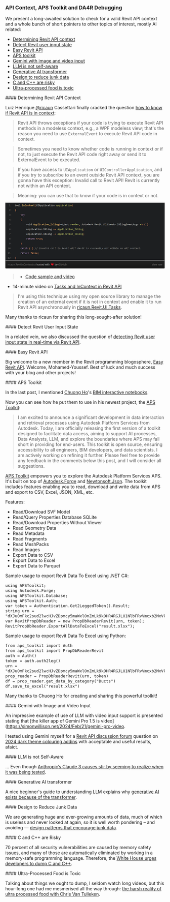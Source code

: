 <head>
<meta http-equiv="Content-Type" content="text/html; charset=utf-8">
<link rel="stylesheet" type="text/css" href="bc.css">
<!-- https://highlightjs.org/#usage
<link rel="stylesheet" href="https://cdnjs.cloudflare.com/ajax/libs/highlight.js/11.9.0/styles/default.min.css">
<script src="https://cdnjs.cloudflare.com/ajax/libs/highlight.js/11.9.0/highlight.min.js"></script>
<script>hljs.highlightAll();</script>
-->

<!-- https://prismjs.com -->
<link href="https://cdn.jsdelivr.net/npm/prismjs@1.29.0/themes/prism.min.css" rel="stylesheet" />
<script src="https://cdn.jsdelivr.net/npm/prismjs@1.29.0/components/prism-core.min.js"></script>
<script src="https://cdn.jsdelivr.net/npm/prismjs@1.29.0/plugins/autoloader/prism-autoloader.min.js"></script>
<style> code[class*=language-], pre[class*=language-] { font-size : 90%; } </style>
</head>

<!---

- How to know if Revit API is in Context
  https://forums.autodesk.com/t5/revit-api-forum/how-to-know-if-revit-api-is-in-context/td-p/12574320
  finally cracked!

- Detecting Revit User Input State in Real-Time via Revit API
  https://forums.autodesk.com/t5/revit-api-forum/detecting-revit-user-input-state-in-real-time-via-revit-api/td-p/12610444

- Easy Revit API
  https://easyrevitapi.com/

- https://www.linkedin.com/posts/chuongmep_ai-bim-aps-activity-7167851379355533313-hs3r?utm_source=share&utm_medium=member_desktop
  Chuong HoChuong Ho
  Computational Design Researcher | Autodesk Expert Elite | ConsultantComputational Design Researcher | Autodesk Expert Elite | Consultant
  https://chuongmep.com/
  I am excited to announce a significant development in data interaction and retrieval processes using Autodesk Platform Services from Autodesk. Today, I am officially releasing the first version of a toolkit designed to facilitate data access, aiming to support AI processes, Data Analysts, LLM, and explore the boundaries where APS may fall short in providing for end-users.
  This toolkit is open-source, ensuring accessibility to all engineers, BIM developers, and data scientists. I am actively working on refining it further. Please feel free to provide any feedback in the comments below this post, and I will consider all suggestions.
  Open Source: https://lnkd.in/ghkv_BhM
  #AI #BIM #APS #Automation #LLM #DataAnalysis #OpenSource

- DA4R: referencing UI is OK, just make sure you don't call it
  https://forums.autodesk.com/t5/revit-api-forum/revit-design-automation-api-using-the-reference-to-revitapiui/m-p/12563120

- Using argument "adskDebug" to troubleshot failure job of Design Automation
  https://aps.autodesk.com/blog/using-argument-adskdebug-troubleshot-failure-job-design-automation
  by Zhong Wu
  just add the following argument when you post your DA workitem:
    "adskDebug": { "uploadJobFolder": true }

- The killer app of Gemini Pro 1.5 is video
  https://simonwillison.net/2024/Feb/21/gemini-pro-video/

- Generative AI exists because of the transformer
  https://ig.ft.com/generative-ai/
  a beginner's guide to understanding LLM

- White House urges developers to dump C and C++
  https://www.infoworld.com/article/3713203/white-house-urges-developers-to-dump-c-and-c.amp.html

- The harsh reality of ultra processed food - with Chris Van Tulleken
  https://youtu.be/5QOTBreQaIk

twitter:


 the #RevitAPI @AutodeskRevit #BIM @DynamoBIM https://autode.sk/rvtapicontext

We present a long-awaited solution to check for a valid Revit API context and a whole bunch of short pointers to other mostly AI-related topics of interest
&ndash; Determining Revit API context
&ndash; Detect Revit user input state
&ndash; Easy Revit API4)
&ndash; APS toolkit
&ndash; Gemini with image and video input
&ndash; LLM is not self-aware
&ndash; Generative AI transformer
&ndash; Design to reduce junk data
&ndash; C and C++ are risky
&ndash; Ultra-processed food is toxic...

linkedin:

#BIM #DynamoBIM #AutodeskAPS #Revit #API #IFC #SDK #Autodesk #AEC #adsk

the [Revit API discussion forum](http://forums.autodesk.com/t5/revit-api-forum/bd-p/160) thread

<center>
<img src="img/" alt="" title="" width="600"/>
<p style="font-size: 80%; font-style:italic"></p>
</center>

-->

### API Context, APS Toolkit and DA4R Debugging

We present a long-awaited solution to check for a valid Revit API context and a whole bunch of short pointers to other topics of interest, mostly AI related:

- [Determining Revit API context](#2)
- [Detect Revit user input state](#3)
- [Easy Revit API](#4)
- [APS toolkit](#5)
- [Gemini with image and video input](#6)
- [LLM is not self-aware](#7)
- [Generative AI transformer](#8)
- [Design to reduce junk data](#9)
- [C and C++ are risky](#10)
- [Ultra-processed food is toxic](#11)

####<a name="2"></a> Determining Revit API Context

Luiz Henrique [@ricaun](https://ricaun.com/) Cassettari finally cracked the
question [how to know if Revit API is in context](https://forums.autodesk.com/t5/revit-api-forum/how-to-know-if-revit-api-is-in-context/td-p/12574320):

> Revit API throws exceptions if your code is trying to execute Revit API methods in a modeless context, e.g., a WPF modeless view; that's the reason you need to use `ExternalEvent` to execute Revit API code in context.

> Sometimes you need to know whether code is running in context or if not, to just execute the Revit API code right away or send it to ExternalEvent to be executed.

> If you have access to `UIApplication` or `UIControllerApplication`, and if you try to subscribe to an event outside Revit API context, you are gonna have this exception: Invalid call to Revit API! Revit is currently not within an API context.

> Meaning: you can use that to know if your code is in context or not.

<center>
<img src="img/ricaun_in_context.png" alt="In Revit API context check" title="In Revit API context check" width="740"/> <!-- Pixel Height: 303 Pixel Width: 740 -->
</center>

> - [Code sample and video](https://ricaun.com/revit-api-context/)
- 14-minute video on [Tasks and InContext in Revit API](https://youtu.be/gyo6xGN5DDU)

> I'm using this technique using my open source library to manage the creation of an external event if it is not in context and enable it to run Revit API asynchronously in [ricaun.Revit.UI.Tasks](https://github.com/ricaun-io/ricaun.Revit.UI.Tasks).

Many thanks to ricaun for sharing this long-sought-after solution!

####<a name="3"></a> Detect Revit User Input State

In a related vein, we also discussed the question
of [detecting Revit user input state in real-time via Revit API](https://forums.autodesk.com/t5/revit-api-forum/detecting-revit-user-input-state-in-real-time-via-revit-api/td-p/12610444).

####<a name="4"></a> Easy Revit API

Big welcome to a new member in the Revit programming blogosphere,
[Easy Revit API](https://easyrevitapi.com/).
Welcome, Mohamed-Youssef.
Best of luck and much success with your blog and other projects!

####<a name="5"></a> APS Toolkit

In the last post,
I mentioned [Chuong Ho](https://chuongmep.com/)'s
[BIM interactive notebooks](https://thebuildingcoder.typepad.com/blog/2024/02/interactive-bim-notebook-temporary-graphics-and-ai.html#2).

Now you can see how he put them to use in his newest project,
the [APS Toolkit](https://github.com/chuongmep/aps-toolkit):

> I am excited to announce a significant development in data interaction and retrieval processes using Autodesk Platform Services from Autodesk. Today, I am officially releasing the first version of a toolkit designed to facilitate data access, aiming to support AI processes, Data Analysts, LLM, and explore the boundaries where APS may fall short in providing for end-users.
This toolkit is open source, ensuring accessibility to all engineers, BIM developers, and data scientists. I am actively working on refining it further. Please feel free to provide any feedback in the comments below this post, and I will consider all suggestions.

[APS Toolkit](https://github.com/chuongmep/aps-toolkit) empowers you to explore the Autodesk Platform Services APS.
It's built on top of [Autodesk.Forge](https://www.nuget.org/packages/Autodesk.Forge/)
and [Newtonsoft.Json](https://www.nuget.org/packages/Newtonsoft.Json/).
The toolkit includes features enabling you to read, download and write data from APS and export to CSV, Excel, JSON, XML, etc.

Features:

- Read/Download SVF Model
- Read/Query Properties Database SQLite
- Read/Download Properties Without Viewer
- Read Geometry Data
- Read Metadata
- Read Fragments
- Read MeshPacks
- Read Images
- Export Data to CSV
- Export Data to Excel
- Export Data to Parquet

Sample usage to export Revit Data To Excel using .NET C&#35;:

<pre><code class="language-csharp">using APSToolkit;
using Autodesk.Forge;
using APSToolkit.Database;
using APSToolkit.Auth;
var token = Authentication.Get2LeggedToken().Result;
string urn = "dXJuOmFkc2sud2lwcHJvZDpmcy5maWxlOnZmLk9kOHR4RGJLU1NlbFRvVmcxb2MxVkE_dmVyc2lvbj0z";
var RevitPropDbReader = new PropDbReaderRevit(urn, token);
RevitPropDbReader.ExportAllDataToExcel("result.xlsx");
</code></pre>

Sample usage to export Revit Data To Excel using Python:

<pre><code class="language-python">from aps_toolkit import Auth
from aps_toolkit import PropDbReaderRevit
auth = Auth()
token = auth.auth2leg()
urn = "dXJuOmFkc2sud2lwcHJvZDpmcy5maWxlOnZmLk9kOHR4RGJLU1NlbFRvVmcxb2MxVkE_dmVyc2lvbj0z"
prop_reader = PropDbReaderRevit(urn, token)
df = prop_reader.get_data_by_category("Ducts")
df.save_to_excel("result.xlsx")
</code></pre>

Many thanks to Chuong Ho for creating and sharing this powerful toolkit!

####<a name="6"></a> Gemini with Image and Video Input

An impressive example of use of LLM with video input support is presented stating
that [the killer app of Gemini Pro 1.5 is video](https://simonwillison.net/2024/Feb/21/gemini-pro-video.

I tested using Gemini myself for
a [Revit API discussion forum](http://forums.autodesk.com/t5/revit-api-forum/bd-p/160) question
on [2024 dark theme colouring addins](https://forums.autodesk.com/t5/revit-api-forum/2024-dark-theme-colouring-addins/m-p/12614689) with
acceptable and useful results, afaict.

####<a name="7"></a> LLM is not Self-Aware

... Even
though [Anthropic’s Claude 3 causes stir by seeming to realize when it was being tested](https://arstechnica.com/information-technology/2024/03/claude-3-seems-to-detect-when-it-is-being-tested-sparking-ai-buzz-online/).

####<a name="8"></a> Generative AI transformer

A nice beginner's guide to understanding LLM explains
why [generative AI exists because of the transformer](https://ig.ft.com/generative-ai/).

####<a name="9"></a> Design to Reduce Junk Data

We are generating huge and ever-growing amounts of data, much of which is useless and never looked at again, so it is well worth
pondering &ndash; and avoiding &mdash; [design patterns that encourage junk data](https://css-irl.info/design-patterns-that-encourage-junk-data/).

####<a name="10"></a> C and C++ are Risky

70 percent of all security vulnerabilities are caused by memory safety issues, and many of those are automatically eliminated by working in a memory-safe programming language.
Therefore,
the [White House urges developers to dump C and C++](https://www.infoworld.com/article/3713203/white-house-urges-developers-to-dump-c-and-c.amp.html).

####<a name="11"></a> Ultra-Processed Food is Toxic

Talking about things we ought to dump, I seldom watch long videos, but this hour-long one had me mesmerised all the way through:
[the harsh reality of ultra processed food with Chris Van Tulleken](https://youtu.be/5QOTBreQaIk).

